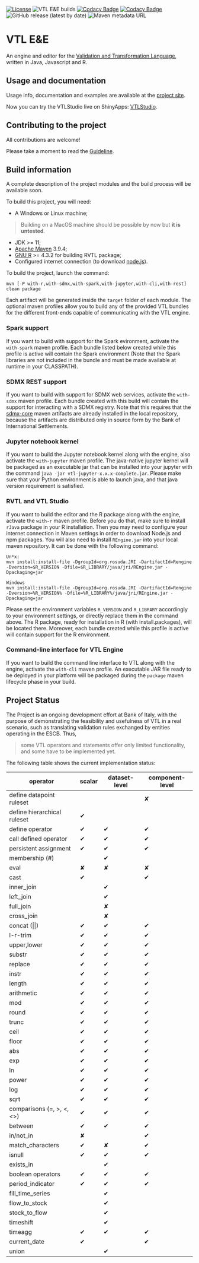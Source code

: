 [![License](https://img.shields.io/badge/license-EUPL-green)](https://joinup.ec.europa.eu/collection/eupl/eupl-text-eupl-12)
![VTL E&E builds](https://github.com/vpinna80/VTL/actions/workflows/maven.yml/badge.svg)
[![Codacy Badge](https://app.codacy.com/project/badge/Grade/c20a3a19b6744db191d9dd1b1b3a8cbf)](https://www.codacy.com/manual/valentino.pinna/VTL?utm_source=github.com&amp;utm_medium=referral&amp;utm_content=vpinna80/VTL&amp;utm_campaign=Badge_Grade)
[![Codacy Badge](https://app.codacy.com/project/badge/Coverage/c20a3a19b6744db191d9dd1b1b3a8cbf)](https://app.codacy.com/gh/vpinna80/VTL/dashboard?utm_source=gh&utm_medium=referral&utm_content=&utm_campaign=Badge_coverage)
![GitHub release (latest by date)](https://img.shields.io/github/v/release/vpinna80/VTL?label=github-release)
![Maven metadata URL](https://img.shields.io/maven-metadata/v?label=maven-release&metadataUrl=https%3A%2F%2Frepo1.maven.org%2Fmaven2%2Fit%2Fbancaditalia%2Foss%2Fvtl%2Fvtl%2Fmaven-metadata.xml)

# VTL E&E

An engine and editor for the 
[Validation and Transformation Language](https://sdmx.org/?page_id=5096), 
written in Java, Javascript and R.

## Usage and documentation

Usage info, documentation and examples are available at the
[project site](http://vpinna80.github.io/VTL/).

Now you can try the VTLStudio live on ShinyApps: [VTLStudio](https://vpinna80.shinyapps.io/vtlStudio/).

## Contributing to the project

All contributions are welcome!

Please take a moment to read the [Guideline](CONTRIBUTING.md).

## Build information

A complete description of the project modules and the build process will be available soon.

To build this project, you will need:

* A Windows or Linux machine;

> Building on a MacOS machine should be possible by now but **it is untested**.

* JDK >= 11;
* [Apache Maven](https://maven.apache.org/) 3.9.4;
* [GNU R](https://www.r-project.org/) >= 4.3.2 for building RVTL package;
* Configured internet connection (to download [node.js](https://nodejs.org/)).

To build the project, launch the command:

    mvn [-P with-r,with-sdmx,with-spark,with-jupyter,with-cli,with-rest] clean package

Each artifact will be generated inside the `target` folder of each module.
The optional maven profiles allow you to build any of the provided VTL bundles for
the different front-ends capable of communicating with the VTL engine.

### Spark support

If you want to build with support for the Spark evironment, activate the 
`with-spark` maven profile. Each bundle listed below created while this profile is
active will contain the Spark environment (Note that the Spark libraries are not
included in the bundle and must be made available at runtime in your CLASSPATH).

### SDMX REST support

If you want to build with support for SDMX web services, activate the
`with-sdmx` maven profile. Each bundle created with this build will contain the support
for interacting with a SDMX registry. Note that this requires that the 
[sdmx-core](https://github.com/bis-med-it/sdmx-core) maven artifacts are already installed 
in the local repository, because the artifacts are distributed only in source form 
by the Bank of International Settlements.

### Jupyter notebook kernel

If you want to build the Jupyter notebook kernel along with the engine, also activate the 
`with-jupyter` maven profile. The java-native jupyter kernel will be packaged as an
executable jar that can be installed into your jupyter with the command
`java -jar vtl-jupyter-x.x.x-complete.jar`. Please make sure that your Python environment
is able to launch java, and that java version requirement is satisfied.

### RVTL and VTL Studio

If you want to build the editor and the R package along with the engine, activate the 
`with-r` maven profile. Before you do that, make sure to install `rJava` package in your 
R installation. Then you may need to configure your internet connection in Maven settings
in order to download Node.js and npm packages. You will also need to install `REngine.jar`
into your local maven repository. It can be done with the following command:

```
Un*x:
mvn install:install-file -DgroupId=org.rosuda.JRI -DartifactId=Rengine -Dversion=$R_VERSION -Dfile=$R_LIBRARY/java/jri/REngine.jar -Dpackaging=jar

Windows
mvn install:install-file -DgroupId=org.rosuda.JRI -DartifactId=Rengine -Dversion=%R_VERSION% -Dfile=%R_LIBRARY%/java/jri/REngine.jar -Dpackaging=jar
```

Please set the environment variables `R_VERSION` and `R_LIBRARY` accordingly
to your environment settings, or directly replace them in the command above.
The R package, ready for installation in R (with install.packages), 
will be located there. Moreover, each bundle created while this profile is
active will contain support for the R environment.

### Command-line interface for VTL Engine

If you want to build the command line interface to VTL along with the engine, activate the
`with-cli` maven profile. An executable JAR file ready to be deployed in your platform 
will be packaged during the `package` maven lifecycle phase in your build.

## Project Status

The Project is an ongoing development effort at Bank of Italy, with the 
purpose of demonstrating the feasibility and usefulness of VTL in a real 
scenario, such as translating validation rules exchanged by entities 
operating in the ESCB. Thus,

> some VTL operators and statements offer only limited functionality,
and some have to be implemented yet.

The following table shows the current implementation status:

| operator | scalar  | dataset-level | component-level |
| -------- | ------- | ------------- | --------------- |
| define datapoint ruleset    |           |           | &#10008;  |
| define hierarchical ruleset | &#10004;  |           |           |
| define operator             | &#10004;  | &#10004;  | &#10004;  |
| call defined operator       | &#10004;  | &#10004;  | &#10004;  |
| persistent assignment       | &#10004;  | &#10004;  | &#10004;  |
| membership (#)              |           | &#10004;  |           |
| eval                        | &#10008;  | &#10008;  | &#10008;  |
| cast                        | &#10004;  |           | &#10004;  |
| inner_join                  |           | &#10004;  |           |
| left_join                   |           | &#10004;  |           |
| full_join                   |           | &#10008;  |           |
| cross_join                  |           | &#10008;  |           |
| concat (&#124;&#124;)       | &#10004;  | &#10004;  | &#10004;  |
| l-r-trim                    | &#10004;  | &#10004;  | &#10004;  |
| upper,lower                 | &#10004;  | &#10004;  | &#10004;  |
| substr                      | &#10004;  | &#10004;  | &#10004;  |
| replace                     | &#10004;  | &#10004;  | &#10004;  |
| instr                       | &#10004;  | &#10004;  | &#10004;  |
| length                      | &#10004;  | &#10004;  | &#10004;  |
| arithmetic                  | &#10004;  | &#10004;  | &#10004;  |
| mod                         | &#10004;  | &#10004;  | &#10004;  |
| round                       | &#10004;  | &#10004;  | &#10004;  |
| trunc                       | &#10004;  | &#10004;  | &#10004;  |
| ceil                        | &#10004;  | &#10004;  | &#10004;  |
| floor                       | &#10004;  | &#10004;  | &#10004;  |
| abs                         | &#10004;  | &#10004;  | &#10004;  |
| exp                         | &#10004;  | &#10004;  | &#10004;  |
| ln                          | &#10004;  | &#10004;  | &#10004;  |
| power                       | &#10004;  | &#10004;  | &#10004;  |
| log                         | &#10004;  | &#10004;  | &#10004;  |
| sqrt                        | &#10004;  | &#10004;  | &#10004;  |
| comparisons (=, >, <, <>)   | &#10004;  | &#10004;  | &#10004;  |
| between                     | &#10004;  | &#10004;  | &#10004;  |
| in/not_in                   | &#10008;  |           | &#10004;  |
| match_characters            | &#10004;  | &#10008;  | &#10004;  |
| isnull                      | &#10004;  | &#10004;  | &#10004;  |
| exists_in                   |           | &#10004;  |           |
| boolean operators           | &#10004;  | &#10004;  | &#10004;  |
| period_indicator            | &#10004;  | &#10004;  | &#10004;  |
| fill_time_series            |           | &#10004;  |           |
| flow_to_stock               |           | &#10004;  |           |
| stock_to_flow               |           | &#10004;  |           |
| timeshift                   |           | &#10004;  |           |
| timeagg                     | &#10004;  | &#10004;  | &#10004;  |
| current_date                | &#10004;  |           | &#10004;  |
| union                       |           | &#10004;  |           |

